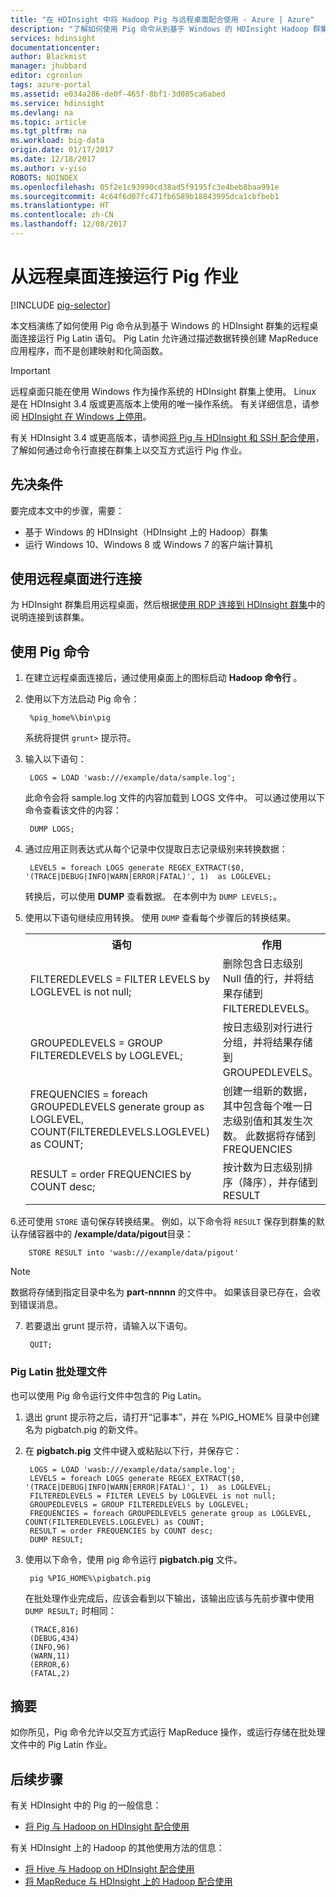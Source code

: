 ```yaml
---
title: "在 HDInsight 中将 Hadoop Pig 与远程桌面配合使用 - Azure | Azure"
description: "了解如何使用 Pig 命令从到基于 Windows 的 HDInsight Hadoop 群集的远程桌面连接运行 Pig Latin 语句。"
services: hdinsight
documentationcenter: 
author: Blackmist
manager: jhubbard
editor: cgronlun
tags: azure-portal
ms.assetid: e034a286-de0f-465f-8bf1-3d085ca6abed
ms.service: hdinsight
ms.devlang: na
ms.topic: article
ms.tgt_pltfrm: na
ms.workload: big-data
origin.date: 01/17/2017
ms.date: 12/18/2017
ms.author: v-yiso
ROBOTS: NOINDEX
ms.openlocfilehash: 05f2e1c93990cd38ad5f9195fc3e4beb8baa991e
ms.sourcegitcommit: 4c64f6d07fc471fb6589b18843995dca1cbfbeb1
ms.translationtype: HT
ms.contentlocale: zh-CN
ms.lasthandoff: 12/08/2017
---
```

# <a name="run-pig-jobs-from-a-remote-desktop-connection"></a>从远程桌面连接运行 Pig 作业
[!INCLUDE [pig-selector](../../../includes/hdinsight-selector-use-pig.md)]

本文档演练了如何使用 Pig 命令从到基于 Windows 的 HDInsight 群集的远程桌面连接运行 Pig Latin 语句。 Pig Latin 允许通过描述数据转换创建 MapReduce 应用程序，而不是创建映射和化简函数。

> [!IMPORTANT]
> 远程桌面只能在使用 Windows 作为操作系统的 HDInsight 群集上使用。 Linux 是在 HDInsight 3.4 版或更高版本上使用的唯一操作系统。 有关详细信息，请参阅 [HDInsight 在 Windows 上停用](../hdinsight-component-versioning.md#hdinsight-windows-retirement)。
>
> 有关 HDInsight 3.4 或更高版本，请参阅[将 Pig 与 HDInsight 和 SSH 配合使用](apache-hadoop-use-pig-ssh.md)，了解如何通过命令行直接在群集上以交互方式运行 Pig 作业。

## <a id="prereq"></a>先决条件
要完成本文中的步骤，需要：

* 基于 Windows 的 HDInsight（HDInsight 上的 Hadoop）群集
* 运行 Windows 10、Windows 8 或 Windows 7 的客户端计算机

## <a id="connect"></a>使用远程桌面进行连接
为 HDInsight 群集启用远程桌面，然后根据[使用 RDP 连接到 HDInsight 群集](../hdinsight-administer-use-management-portal.md#connect-to-clusters-using-rdp)中的说明连接到该群集。

## <a id="pig"></a>使用 Pig 命令
1. 在建立远程桌面连接后，通过使用桌面上的图标启动 **Hadoop 命令行** 。
2. 使用以下方法启动 Pig 命令：

        %pig_home%\bin\pig

    系统将提供 `grunt>` 提示符。
3. 输入以下语句：

        LOGS = LOAD 'wasb:///example/data/sample.log';

    此命令会将 sample.log 文件的内容加载到 LOGS 文件中。 可以通过使用以下命令查看该文件的内容：

        DUMP LOGS;
4. 通过应用正则表达式从每个记录中仅提取日志记录级别来转换数据：

        LEVELS = foreach LOGS generate REGEX_EXTRACT($0, '(TRACE|DEBUG|INFO|WARN|ERROR|FATAL)', 1)  as LOGLEVEL;

    转换后，可以使用 **DUMP** 查看数据。 在本例中为 `DUMP LEVELS;`。
5. 使用以下语句继续应用转换。 使用 `DUMP` 查看每个步骤后的转换结果。

    <table>
    <tr>
    <th>语句</th><th>作用</th>
    </tr>
    <tr>
    <td>FILTEREDLEVELS = FILTER LEVELS by LOGLEVEL is not null;</td><td>删除包含日志级别 Null 值的行，并将结果存储到 FILTEREDLEVELS。</td>
    </tr>
    <tr>
    <td>GROUPEDLEVELS = GROUP FILTEREDLEVELS by LOGLEVEL;</td><td>按日志级别对行进行分组，并将结果存储到 GROUPEDLEVELS。</td>
    </tr>
    <tr>
    <td>FREQUENCIES = foreach GROUPEDLEVELS generate group as LOGLEVEL, COUNT(FILTEREDLEVELS.LOGLEVEL) as COUNT;</td><td>创建一组新的数据，其中包含每个唯一日志级别值和其发生次数。 此数据将存储到 FREQUENCIES</td>
    </tr>
    <tr>
    <td>RESULT = order FREQUENCIES by COUNT desc;</td><td>按计数为日志级别排序（降序），并存储到 RESULT</td>
    </tr>
    </table>
6.还可使用 `STORE` 语句保存转换结果。 例如，以下命令将 `RESULT` 保存到群集的默认存储容器中的 **/example/data/pigout**目录：

        STORE RESULT into 'wasb:///example/data/pigout'

   > [!NOTE]
   > 数据将存储到指定目录中名为 **part-nnnnn** 的文件中。 如果该目录已存在，会收到错误消息。
   >
   >
7. 若要退出 grunt 提示符，请输入以下语句。

        QUIT;

### <a name="pig-latin-batch-files"></a>Pig Latin 批处理文件
也可以使用 Pig 命令运行文件中包含的 Pig Latin。

1. 退出 grunt 提示符之后，请打开“记事本”，并在 %PIG_HOME% 目录中创建名为 pigbatch.pig 的新文件。
2. 在 **pigbatch.pig** 文件中键入或粘贴以下行，并保存它：

        LOGS = LOAD 'wasb:///example/data/sample.log';
        LEVELS = foreach LOGS generate REGEX_EXTRACT($0, '(TRACE|DEBUG|INFO|WARN|ERROR|FATAL)', 1)  as LOGLEVEL;
        FILTEREDLEVELS = FILTER LEVELS by LOGLEVEL is not null;
        GROUPEDLEVELS = GROUP FILTEREDLEVELS by LOGLEVEL;
        FREQUENCIES = foreach GROUPEDLEVELS generate group as LOGLEVEL, COUNT(FILTEREDLEVELS.LOGLEVEL) as COUNT;
        RESULT = order FREQUENCIES by COUNT desc;
        DUMP RESULT;
3. 使用以下命令，使用 pig 命令运行 **pigbatch.pig** 文件。

        pig %PIG_HOME%\pigbatch.pig

    在批处理作业完成后，应该会看到以下输出，该输出应该与先前步骤中使用 `DUMP RESULT;` 时相同：

        (TRACE,816)
        (DEBUG,434)
        (INFO,96)
        (WARN,11)
        (ERROR,6)
        (FATAL,2)

## <a id="summary"></a>摘要
如你所见，Pig 命令允许以交互方式运行 MapReduce 操作，或运行存储在批处理文件中的 Pig Latin 作业。

## <a id="nextsteps"></a>后续步骤
有关 HDInsight 中的 Pig 的一般信息：

* [将 Pig 与 Hadoop on HDInsight 配合使用](hdinsight-use-pig.md)

有关 HDInsight 上的 Hadoop 的其他使用方法的信息：

* [将 Hive 与 Hadoop on HDInsight 配合使用](hdinsight-use-hive.md)
* [将 MapReduce 与 HDInsight 上的 Hadoop 配合使用](hdinsight-use-mapreduce.md)
<!--Update_Description: change 'wasbs' into 'wasb'-->